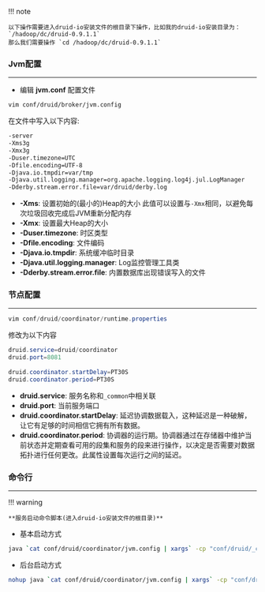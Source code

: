 !!! note

    以下操作需要进入druid-io安装文件的根目录下操作，比如我的druid-io安装目录为： `/hadoop/dc/druid-0.9.1.1`
    那么我们需要操作 `cd /hadoop/dc/druid-0.9.1.1`

### Jvm配置

---

- 编辑 **jvm.conf** 配置文件

```bash
vim conf/druid/broker/jvm.config
```

在文件中写入以下内容:

```bash
-server
-Xms3g
-Xmx3g
-Duser.timezone=UTC
-Dfile.encoding=UTF-8
-Djava.io.tmpdir=var/tmp
-Djava.util.logging.manager=org.apache.logging.log4j.jul.LogManager
-Dderby.stream.error.file=var/druid/derby.log
```

- **-Xms**: 设置初始的(最小的)Heap的大小 此值可以设置与`-Xmx`相同，以避免每次垃圾回收完成后JVM重新分配内存
- **-Xmx**: 设置最大Heap的大小
- **-Duser.timezone**: 时区类型
- **-Dfile.encoding**: 文件编码
- **-Djava.io.tmpdir**: 系统缓冲临时目录
- **-Djava.util.logging.manager**: Log监控管理工具类
- **-Dderby.stream.error.file**: 内置数据库出现错误写入的文件

### 节点配置

---

```java
vim conf/druid/coordinator/runtime.properties
```

修改为以下内容

```java
druid.service=druid/coordinator
druid.port=8081
 
druid.coordinator.startDelay=PT30S
druid.coordinator.period=PT30S
```

- **druid.service**: 服务名称和`_common`中相关联
- **druid.port**: 当前服务端口
- **druid.coordinator.startDelay**: 延迟协调数据载入，这种延迟是一种破解，让它有足够的时间相信它拥有所有数据。
- **druid.coordinator.period**: 协调器的运行期。协调器通过在存储器中维护当前状态并定期查看可用的段集和服务的段来进行操作，以决定是否需要对数据拓扑进行任何更改。此属性设置每次运行之间的延迟。

### 命令行

---

!!! warning

    **服务启动命令脚本(进入druid-io安装文件的根目录)**

- 基本启动方式

```bash
java `cat conf/druid/coordinator/jvm.config | xargs` -cp "conf/druid/_common:conf/druid/coordinator:lib/*" io.druid.cli.Main server coordinator
```

- 后台启动方式

```bash
nohup java `cat conf/druid/coordinator/jvm.config | xargs` -cp "conf/druid/_common:conf/druid/coordinator:lib/*" io.druid.cli.Main server coordinator >coordinator.log 2>&1 &
```
